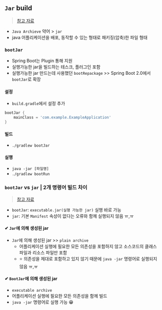 ## `Jar` build
> [참고 자료](https://velog.io/@jwkim/spring-boot-build-jar)
- `Java Archieve` 약어 > `jar`
- java 어플리케이션을 배포, 동작할 수 있는 형태로 패키징(압축)한 파일 형태

### `bootJar`
- Spring Boot는 Plugin 통해 지원
- 실행가능한 jar을 빌드하는 테스크, 플러그인 포함
- 실행가능한 jar 만드는데 사용했던 `bootRepackage` >> Spring Boot 2.0에서 `bootJar`로 확장

#### 설정
- `build.gradle`에서 설정 추가
```groovy
bootJar {
	mainClass = 'com.example.ExampleApplication'
}
```
#### 빌드
- `./gradlew bootJar`
#### 실행
- `java -jar [파일명]`
- `./gradlew bootRun`

### `bootJar` vs `jar` | 2개 명령어 빌드 차이
> [참고 자료](https://earth-95.tistory.com/132#BootJar%EC%--%--%--%EC%-D%--%ED%--%B-%--%EC%--%-D%EC%--%B-%EB%--%-C%--jar%EC%--%--%--Jar%EC%--%--%--%EC%-D%--%ED%--%B-%--%EC%--%-D%EC%--%B-%EB%--%-C%--jar%EB%-A%--%--%EB%AC%B-%EC%--%--%EC%-D%B-%--%EB%-B%A-%EB%A-%BC%EA%B-%-C%-F)
- `bootJar`: `executable.jar(실행 가능한 jar)` 실행 바로 가능
- `jar`: 기본 `Manifest` 속성이 없다는 오류와 함께 실행되지 않음 ㅠ,ㅠ

#### ✔ `Jar`에 의해 생성된 jar
- `Jar`에 의해 생성된 jar >> `plain archive` 
  - 어플리케이션 실행에 필요한 모든 의존성을 포함하지 않고 소스코드의 클래스 파일과 리소스 파일만 포함
  - ⭐ 의존성을 제대로 포함하고 있지 않기 때문에 `java -jar` 명령어로 실행되지 않음 ㅠ,ㅠ

#### ✔ `BootJar`에 의해 생성된 jar
- `executable archive`
- 어플리케이션 실행에 필요한 모든 의존성을 함께 빌드
- `java -jar` 명령어로 실행 가능 😁

